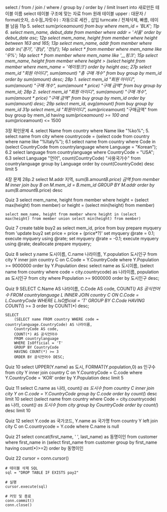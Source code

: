 select / from / join / where / group by / order by / limit
Insert into 새로만든 테이블 이름 select 테이블 구조에 맞는 자료 from 원래 테이블
upper : 대문자 / format(숫자, 소수점_자릿수) : 자동으로 세칸 , 삽입
turncate / 전체삭제, 빠름, 테이블 남음
11p 5. select sum(price*amount) from buy where mem_id = 'BLK';
11p 6. select mem_name, debut_date from member where addr = '서울' order by debut_date asc;
12p select mem_name, height from member where height between 163 and 165;
13p select mem_name, addr from member where addr in('경기', '경남', '전남');
14p select * from member where mem_name like '우%';
14p select * from member where mem_name like '__핑크';
15p select mem_name, height from member where height > (select height from member where mem_name = '에이핑크') order by height asc;
27p select mem_id "회원 아이디", sum(amount) "총 구매 개수" from buy group by mem_id order by sum(amount) desc;
28p 1. select mem_id "회원 아이디", sum(amount) "구매 개수", sum(amount * price) "구매 금액" from buy group by mem_id;
28p 2. select mem_id "회원 아이디", sum(amount) "구매 개수", sum(amount * price) "구매 금액" from buy group by mem_id order by sum(amount) desc;
29p select mem_id, avg(amount) from buy group by mem_id
31p select mem_id "회원아이디", sum(price*amount) "구매금액" from buy group by mem_id having sum(price*amount) >= 100 and sum(price*amount) <= 1500

3장 확인문제
4. select Name from country where Name like "%ko%";
5. select name from city where countrycode = (select code from country where name like "%Italy%");
6.1 select name from country where Code in (select CountryCode from countrylanguage where Language = "Korean");
6.2 select language from countrylanguage where CountryCode = "USA";
6.3 select  Language "언어", count(CountryCode) "사용국가수" from countrylanguage group by Language order by count(CountryCode) desc limit 5

4장 문제
28p.2 
    select M.addr 지역, sum(B.amount*B.price) 금액 from member M
    inner join buy B
    on M.mem_id = B.mem_id
    GROUP BY M.addr
    order by sum(B.amount*B.price) desc

Quiz 3
    select mem_name, height from member where height = (select max(height) from member) or height = (select min(height) from member)

    select mem_name, height from member where height in (select max(height) from member union select min(height) from member)

Quiz 7
    create table buy2 as select mem_id, price from buy
    prepare myquery from 'update buy2 set price = price + (price*?)'
    set myquery @rate = 0.1;
    execute myquery using @rate;
    set myquery @rate = -0.1;
    execute myquery using @rate;
    deallocate prepare myquery;

Quiz 8
    select y.name 도시이름, C.name 나라이름, Y.population 도시인구 from city Y inner join country C on C.Code = Y.CountryCode where Y.Population >= 9000000 order by Y.Population desc
    select name  as 도시이름, (select name from country where code = city.countrycode) as 나라이름, population as 도시인구 from city where Population >= 9000000 order by 도시인구 desc;

Quiz 9
    SELECT 
    C.Name AS 나라이름, 
    C.Code AS code, 
    COUNT(*) AS 공식언어수
    FROM countrylanguage L
    INNER JOIN country C ON C.Code = L.CountryCode
    WHERE L.IsOfficial = 'T'
    GROUP BY C.Code
    HAVING COUNT(*) >= 3
    order by COUNT(*) desc; 

    SELECT 
        (SELECT name FROM country WHERE code = countrylanguage.CountryCode) AS 나라이름,
        CountryCode AS code,
        COUNT(*) AS 공식언어수
        FROM countrylanguage 
        WHERE IsOfficial = 'T'
        GROUP BY CountryCode
        HAVING COUNT(*) >= 3
        ORDER BY 공식언어수 DESC;


Quiz 10
    select UPPER(Y.name) as 도시, FORMAT(Y.population,0) as 인구수 from city Y inner join country C on Y.CountryCode = C.code where Y.CountryCode = 'KOR' order by Y.Population desc limit 5

Quiz 11
    select C.name as 나라, count(*) as 도시수 from country C inner join city Y on C.code = Y.CountryCode group by C.code order by count(*) desc limit 10
    select (select name from country where Code = city.countrycode) as 나라, count(*) as 도시수 from city group by CountryCode order by count(*) desc limit 10

Quiz 12
    select Y.code as 국가코드, Y.name as 국가명 from country Y left join city C on C.countrycode = Y.code where C.name is null

Quiz 21
    select concat(first_name, ' ', last_name) as 동명이인 from customer where first_name in (select first_name from customer group by first_name having count(*)>=2) order by 동명이인

Quiz 22
    cursor = conn.cursor()

    # 테이블 삭제 SQL
    sql = "DROP TABLE IF EXISTS pay2"

    # 실행
    cursor.execute(sql)

    # 커밋 및 종료
    conn.commit()
    conn.close()